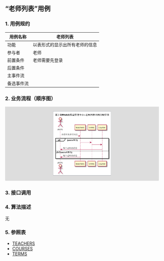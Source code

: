 ## “老师列表”用例

### 1. 用例规约

用例名称 | 老师列表
---|---
功能 | 以表形式的显示出所有老师的信息
参与者 | 老师
前置条件 | 老师需要先登录
后置条件 | 
主事件流 | 
备选事件流 | 

### 2. 业务流程（顺序图）
![](../图片/teacherList.png)
### 3. 接口调用
 

### 4. 算法描述
无
### 5. 参照表
- [TEACHERS](../数据库设计.md)
- [COURSES](../数据库设计.md)
- [TERMS](../数据库设计.md)
